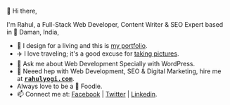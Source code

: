 👋 Hi there,

I'm Rahul, a Full-Stack Web Developer, Content Writer & SEO Expert based in 🚩 Daman, India,

- 🎨 I design for a living and this is [my portfolio](https://rahulyogi.com/portfolio/).
- ✈️ I love traveling; it's a good excuse for [taking pictures](https://www.instagram.com/mr_rebillion/).
- 💬 Ask me about Web Development Specially with WordPress.
- 🔭 Neeed hep with Web Development, SEO & Digital Marketing, hire me at <kbd><strong>[rahulyogi.com](https://rahulyogi.com/)</strong></kbd>.
- Always love to be a 🥗 Foodie.
- 📫 Connect me at: [Facebook](https://www.facebook.com/mr.rahulyogi) | [Twitter](https://twitter.com/mr_rahulyogi) | [Linkedin](https://in.linkedin.com/in/mr-rahulyogi).

